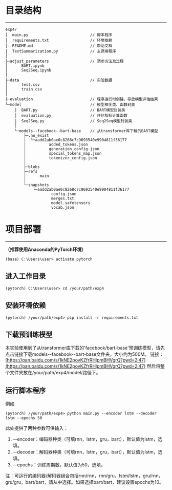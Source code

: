# 目录结构

---

```
exp4/
│  main.py                           // 脚本程序
│  requirements.txt                  // 环境依赖
│  README.md                         // 帮助文档
│  TextSummarization.py              // 主调用程序
│  
├─adjust_parameters                  // 调参方法及过程
│      BART.ipynb
│      Seq2Seq.ipynb
│      
├─data                               // 实验数据
│      test.csv
│      train.csv
│      
├─evaluation                         // 程序运行时创建，存放模型评估结果
└─model                              // 模型相关类、函数封装
    │  BART.py                       // BART模型封装类
    │  evaluation.py                 // 评估指标计算函数
    │  Seq2Seq.py                    // Seq2Seq模型封装类
    │  
    └─models--facebook--bart-base    // 从transformer库下载的BART模型 
        ├─.no_exist
        │  └─aadd2ab0ae0c8268c7c9693540e9904811f36177
        │          added_tokens.json
        │          generation_config.json
        │          special_tokens_map.json
        │          tokenizer_config.json
        │          
        ├─blobs
        ├─refs
        │      main
        │      
        └─snapshots
            └─aadd2ab0ae0c8268c7c9693540e9904811f36177
                    config.json
                    merges.txt
                    model.safetensors
                    vocab.json
```
# 项目部署

---

**（推荐使用Anaconda的PyTorch环境）**
```
(base) C:\Users\user> activate pytorch
```
## 进入工作目录
```
(pytorch) C:\Users\user> cd /your/path/exp4
```
## 安装环境依赖
```
(pytorch) /your/path/exp4> pip install -r requirements.txt
```
## 下载预训练模型
本实验使用到了从transformer库下载的'facebook/bart-base'预训练模型，请先点击链接下载models--facebook--bart-base文件夹，大小约为500M。
链接：[https://pan.baidu.com/s/1kNE2povKZfrRHlpmBHVgrQ?pwd=2i47](https://pan.baidu.com/s/1kNE2povKZfrRHlpmBHVgrQ?pwd=2i47) 
然后将整个文件夹放在/your/path/exp4/model/路径下。
## 运行脚本程序
例如
```
(pytorch) /your/path/exp4> python main.py --encoder lstm --decoder lstm --epochs 50
```
此处提供了两种参数可供输入：

1. --encoder：编码器种类（可填rnn，lstm，gru，bart），默认值为lstm，选填。
2. --decoder：解码器种类（可填rnn，lstm，gru，bart），默认值为lstm，选填。
3. --epochs：训练周期数，默认值为50，选填。

注：可运行的编码器/解码器组合包括rnn/rnn，rnn/gru，lstm/lstm，gru/rnn，gru/gru，bart/bart，请从中选择。如果选择bart/bart，建议设置epochs为10。
